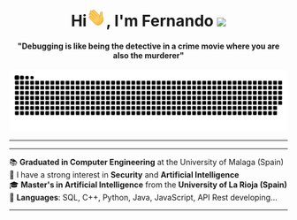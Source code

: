 <div align="center">
  <h1 align="center">Hi<img width="35" src="https://github.com/1999AZZAR/1999AZZAR/blob/main/resources/img/waving.gif">, I'm Fernando <img width="35" src="http://gifgifs.com/animations/computers-technology/gears/Blue_gears.gif"></h1>
  <h4 align="center">"Debugging is like being the detective in a crime movie where you are also the murderer"</h4>
</div>

<div align="center">
  <a href="https://github.com/prFuentes12">
    <img  src="https://github.com/1999AZZAR/1999AZZAR/blob/main/resources/img/grid-snake.svg" alt="snake" />
  </a>
</div>

---

<hr>

📚 **Graduated in Computer Engineering** at the University of Malaga (Spain)  
📝 I have a strong interest in **Security** and **Artificial Intelligence**  
🎓 **Master's in Artificial Intelligence** from the **University of La Rioja (Spain)**  
🔭 **Languages**: SQL, C++, Python, Java, JavaScript, API Rest developing...  

<hr>
